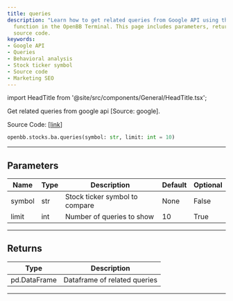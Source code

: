 ```yaml
---
title: queries
description: "Learn how to get related queries from Google API using the `openbb.stocks.ba.queries`"
  function in the OpenBB Terminal. This page includes parameters, return types, and
  source code.
keywords:
- Google API
- Queries
- Behavioral analysis
- Stock ticker symbol
- Source code
- Marketing SEO
---
```


import HeadTitle from '@site/src/components/General/HeadTitle.tsx';

<HeadTitle title="stocks.ba.queries - Reference | OpenBB SDK Docs" />

Get related queries from google api [Source: google].

Source Code: [[link](https://github.com/OpenBB-finance/OpenBBTerminal/tree/main/openbb_terminal/common/behavioural_analysis/google_model.py#L73)]

```python
openbb.stocks.ba.queries(symbol: str, limit: int = 10)
```

---

## Parameters

| Name | Type | Description | Default | Optional |
| ---- | ---- | ----------- | ------- | -------- |
| symbol | str | Stock ticker symbol to compare | None | False |
| limit | int | Number of queries to show | 10 | True |


---

## Returns

| Type | Description |
| ---- | ----------- |
| pd.DataFrame | Dataframe of related queries |
---
